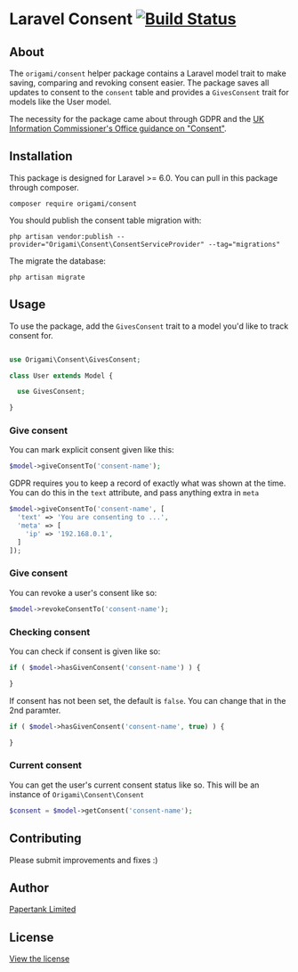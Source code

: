 # Laravel Consent [![Build Status](https://travis-ci.org/papertank/origami-consent.svg?branch=master)](https://travis-ci.org/papertank/origami-consent)

## About

The `origami/consent` helper package contains a Laravel model trait to make saving, comparing and revoking consent easier. The package saves all updates to consent to the `consent` table and provides a `GivesConsent` trait for models like the User model.

The necessity for the package came about through GDPR and the [UK Information Commissioner's Office guidance on "Consent"](https://ico.org.uk/for-organisations/guide-to-the-general-data-protection-regulation-gdpr/lawful-basis-for-processing/consent/).


## Installation

This package is designed for Laravel >= 6.0. You can pull in this package through composer.

```
composer require origami/consent
```

You should publish the consent table migration with:

```
php artisan vendor:publish --provider="Origami\Consent\ConsentServiceProvider" --tag="migrations"
```

The migrate the database:

```
php artisan migrate
```

## Usage

To use the package, add the `GivesConsent` trait to a model you'd like to track consent for.

```php

use Origami\Consent\GivesConsent;

class User extends Model {

  use GivesConsent;

}

```

### Give consent

You can mark explicit consent given like this:

```php
$model->giveConsentTo('consent-name');
```

GDPR requires you to keep a record of exactly what was shown at the time. You can do this in the `text` attribute, and pass anything extra in `meta`

```php
$model->giveConsentTo('consent-name', [
  'text' => 'You are consenting to ...',
  'meta' => [
    'ip' => '192.168.0.1',
  ]
]);
```

### Give consent

You can revoke a user's consent like so:

```php
$model->revokeConsentTo('consent-name');
```

### Checking consent

You can check if consent is given like so:

```php
if ( $model->hasGivenConsent('consent-name') ) {

}
```

If consent has not been set, the default is `false`. You can change that in the 2nd paramter.

```php
if ( $model->hasGivenConsent('consent-name', true) ) {

}
```

### Current consent

You can get the user's current consent status like so. This will be an instance of `Origami\Consent\Consent`

```php
$consent = $model->getConsent('consent-name');
```


## Contributing

Please submit improvements and fixes :)

## Author
[Papertank Limited](https://papertank.com)

## License
[View the license](https://github.com/papertank/origami-consent/blob/master/LICENSE)
